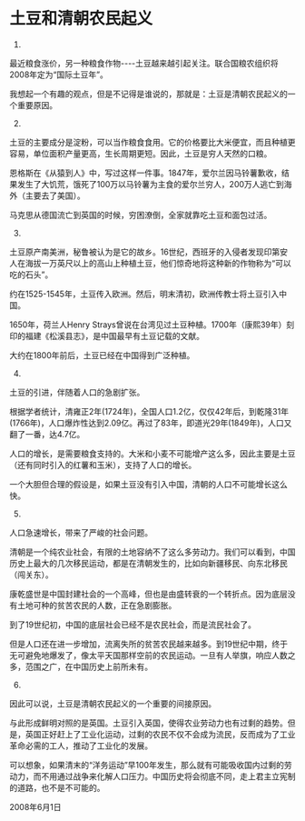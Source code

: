 # 土豆和清朝农民起义

1.

最近粮食涨价，另一种粮食作物----土豆越来越引起关注。联合国粮农组织将2008年定为“国际土豆年”。

我想起一个有趣的观点，但是不记得是谁说的，那就是：土豆是清朝农民起义的一个重要原因。

2.

土豆的主要成分是淀粉，可以当作粮食食用。它的价格要比大米便宜，而且种植更容易，单位面积产量更高，生长周期更短。因此，土豆是穷人天然的口粮。

恩格斯在《从猿到人》中，写过这样一件事。1847年，爱尔兰因马铃薯歉收，结果发生了大饥荒，饿死了100万以马铃薯为主食的爱尔兰穷人，200万人逃亡到海外（主要去了美国）。

马克思从德国流亡到英国的时候，穷困潦倒，全家就靠吃土豆和面包过活。

3.

土豆原产南美洲，秘鲁被认为是它的故乡。16世纪，西班牙的入侵者发现印第安人在海拔一万英尺以上的高山上种植土豆，他们惊奇地将这种新的作物称为“可以吃的石头”。

约在1525-1545年，土豆传入欧洲。然后，明末清初，欧洲传教士将土豆引入中国。

1650年，荷兰人Henry Strays曾说在台湾见过土豆种植。1700年（康熙39年）刻印的福建《松溪县志》，是中国最早有土豆记载的文献。

大约在1800年前后，土豆已经在中国得到广泛种植。

4.

土豆的引进，伴随着人口的急剧扩张。

根据学者统计，清雍正2年(1724年)，全国人口1.2亿，仅仅42年后，到乾隆31年(1766年)，人口爆炸性达到2.09亿。再过了83年，即道光29年(1849年)，人口又翻了一番，达4.7亿。

人口的增长，是需要粮食支持的。大米和小麦不可能增产这么多，因此主要是土豆（还有同时引入的红薯和玉米），支持了人口的增长。

一个大胆但合理的假设是，如果土豆没有引入中国，清朝的人口不可能增长这么快。

5.

人口急速增长，带来了严峻的社会问题。

清朝是一个纯农业社会，有限的土地容纳不了这么多劳动力。我们可以看到，中国历史上最大的几次移民运动，都是在清朝发生的，比如向新疆移民、向东北移民（闯关东）。

康乾盛世是中国封建社会的一个高峰，但也是由盛转衰的一个转折点。因为底层没有土地可种的贫苦农民的人数，正在急剧膨胀。

到了19世纪初，中国的底层社会已经不是农民社会，而是流民社会了。

但是人口还在进一步增加，流离失所的贫苦农民越来越多。到19世纪中期，终于无可避免地爆发了，像太平天国那样空前的农民运动。一旦有人举旗，响应人数之多，范围之广，在中国历史上前所未有。

6.

因此可以说，土豆是清朝农民起义的一个重要的间接原因。

与此形成鲜明对照的是英国。土豆引入英国，使得农业劳动力也有过剩的趋势。但是，英国正好赶上了工业化运动，过剩的农民不仅不会成为流民，反而成为了工业革命必需的工人，推动了工业化的发展。

可以想象，如果清末的“洋务运动”早100年发生，那么就有可能吸收国内过剩的劳动力，而不用通过战争来化解人口压力。中国历史将会彻底不同，走上君主立宪制的道路，也不是不可能的。

2008年6月1日
